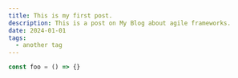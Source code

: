 ```yaml
---
title: This is my first post.
description: This is a post on My Blog about agile frameworks.
date: 2024-01-01
tags:
  - another tag
---
```


```js
const foo = () => {}
```
